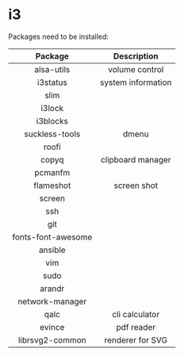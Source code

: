 # i3
Packages need to be installed:

| Package | Description |
| :---: | :---: |
| alsa-utils | volume control |
| i3status | system information
| slim | |
| i3lock | |
| i3blocks | |
| suckless-tools | dmenu |
| roofi | |
| copyq | clipboard manager |
| pcmanfm | |
| flameshot | screen shot |
| screen | | 
| ssh | |
| git | |
| fonts-font-awesome | |
| ansible | |
| vim | |
| sudo | |
| arandr | |
| network-manager | |
| qalc | cli calculator |
| evince | pdf reader |
| librsvg2-common | renderer for SVG |
